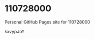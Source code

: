 # 110728000
Personal GitHub Pages site for 110728000























































kxvypJoY
